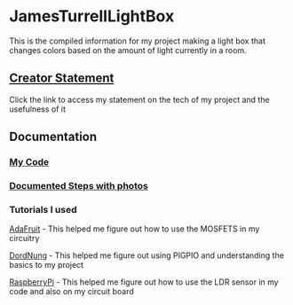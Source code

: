 # JamesTurrellLightBox
This is the compiled information for my project making a light box that changes colors based on the amount of light currently in a room. 

## [Creator Statement](https://docs.google.com/document/d/1UKLeVX8UojzNJwHOJODGRDX5bBm3U35PbZsqjepmg1g/edit?usp=sharing)
Click the link to access my statement on the tech of my project and the usefulness of it

## Documentation
### [My Code](https://github.com/grmcguire/JamesTurrellLightBox/blob/cfe1840e290ff2dffcef5f249b05eeb79bf50bdc/My%20Code)
### [Documented Steps with photos](https://docs.google.com/document/d/1XJY5R7_vDg13-U6I4GhCEKUIJcLgF5zzdY7UooxxK98/edit?usp=sharing)
### Tutorials I used
[AdaFruit](https://learn.adafruit.com/rgb-led-strips?view=all) - This helped me figure out how to use the MOSFETS in my circuitry 

[DordNung](https://dordnung.de/raspberrypi-ledstrip/) - This helped me figure out using PIGPIO and understanding the basics to my project 

[RaspberryPi](https://projects.raspberrypi.org/en/projects/physical-computing/10) - This helped me figure out how to use the LDR sensor in my code and also on my circuit board 

